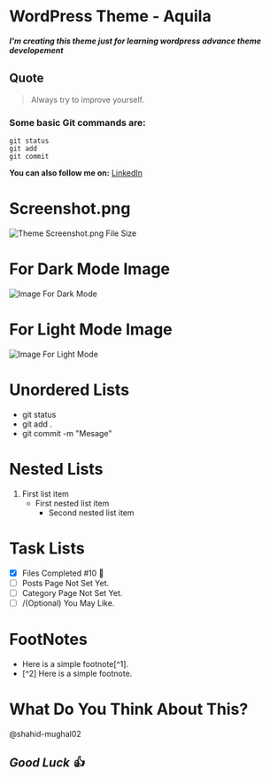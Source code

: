 # WordPress Theme - Aquila

***I'm creating this theme just for learning wordpress advance theme developement***

## Quote
> Always try to improve yourself.

### Some basic Git commands are:
```
git status
git add
git commit
```

**You can also follow me on:** [LinkedIn](https://www.linkedin.com/in/shahid-mughal-a20678208)

# Screenshot.png
![Theme Screenshot.png File Size](https://via.placeholder.com/1200x900.png)

# For Dark Mode Image
![Image For Dark Mode](https://via.placeholder.com/800x500.png#gh-dark-mode-only)

# For Light Mode Image
![Image For Light Mode](https://via.placeholder.com/500x300.png#gh-light-mode-only)

# Unordered Lists
- git status
- git add .
- git commit -m "Mesage"

# Nested Lists
1. First list item
   - First nested list item
     - Second nested list item

# Task Lists
- [x] Files Completed #10 :tada:
- [ ] Posts Page Not Set Yet.
- [ ] Category Page Not Set Yet.
- [ ] /(Optional) You May Like.

# FootNotes
- Here is a simple footnote[^1].
- [^2] Here is a simple footnote.

# What Do You Think About This?
@shahid-mughal02

## ***Good Luck :+1:*** 